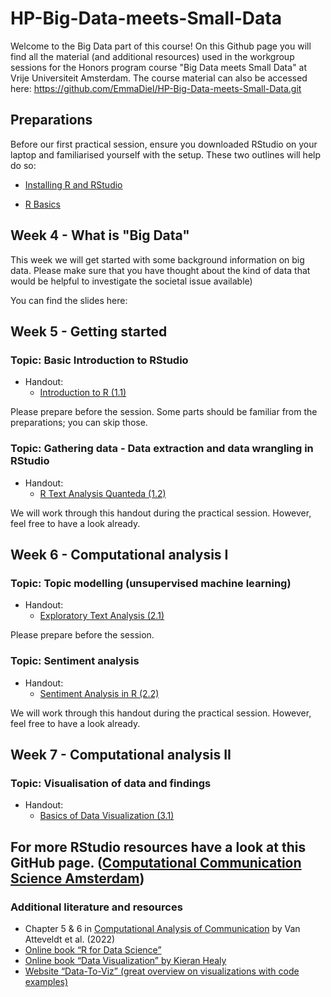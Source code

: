 # HP-Big-Data-meets-Small-Data

Welcome to the Big Data part of this course! On this Github page you will find all the material (and additional resources) used in the workgroup sessions for the Honors program course "Big Data meets Small Data" at Vrije Universiteit Amsterdam. The course material can also be accessed here: <https://github.com/EmmaDiel/HP-Big-Data-meets-Small-Data.git>

## Preparations

Before our first practical session, ensure you downloaded RStudio on your laptop and familiarised yourself with the setup. These two outlines will help do so:

* [Installing R and RStudio](https://github.com/EmmaDiel/HP-Big-Data-meets-Small-Data/blob/main/Preparation/R-basics---Installing-R.md)

* [R Basics](https://github.com/EmmaDiel/HP-Big-Data-meets-Small-Data/blob/main/Preparation/R-basics---Getting-started.md)

## Week 4 - What is "Big Data"

This week we will get started with some background information on big data. Please make sure that you have thought about the kind of data that would be helpful to investigate the societal issue available)

You can find the slides here: 

## Week 5 - Getting started

### Topic: Basic Introduction to RStudio
* Handout: 
  + [Introduction to R (1.1)](https://htmlpreview.github.io/?https://github.com/EmmaDiel/HP-Big-Data-meets-Small-Data/blob/main/tutorials/-1.1--Introduction-to-R.html)

Please prepare before the session. Some parts should be familiar from the preparations; you can skip those. 

### Topic: Gathering data - Data extraction and data wrangling in RStudio
* Handout: 
  + [R Text Analysis Quanteda (1.2)](https://github.com/EmmaDiel/HP-Big-Data-meets-Small-Data/blob/main/tutorials/-1.2--R-Text-Analysis-Quanteda.md)

We will work through this handout during the practical session. However, feel free to have a look already.

## Week 6 - Computational analysis I 

### Topic: Topic modelling (unsupervised machine learning)
* Handout: 
  + [Exploratory Text Analysis (2.1)](https://github.com/EmmaDiel/HP-Big-Data-meets-Small-Data/blob/main/tutorials/-2.1--Exploratory-Text-Analysis.md)

Please prepare before the session.

### Topic: Sentiment analysis 
* Handout: 
  + [Sentiment Analysis in R (2.2)](https://github.com/EmmaDiel/HP-Big-Data-meets-Small-Data/blob/main/tutorials/-2.2--Sentiment-Analysis.md)
  
We will work through this handout during the practical session. However, feel free to have a look already.

## Week 7 - Computational analysis II 

### Topic: Visualisation of data and findings
* Handout: 
  + [Basics of Data Visualization (3.1)](https://github.com/EmmaDiel/HP-Big-Data-meets-Small-Data/blob/main/tutorials/-3.1--Basics-of-Data-Visualization.md)
 

## For more RStudio resources have a look at this GitHub page. ([Computational Communication Science Amsterdam](https://github.com/ccs-amsterdam/r-course-material))

### Additional literature and resources 
* Chapter 5 & 6 in [Computational Analysis of Communication](https://cssbook.net) by Van Atteveldt et al. (2022)
* [Online book “R for Data Science”](https://r4ds.had.co.nz)
* [Online book “Data Visualization” by Kieran Healy](https://socviz.co)
* [Website “Data-To-Viz” (great overview on visualizations with code examples)](https://www.data-to-viz.com)
